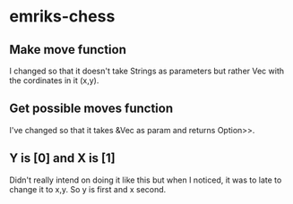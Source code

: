 # emriks-chess

<h2>Make move function</h2>
I changed so that it doesn't take Strings as parameters but rather Vec with the cordinates in it (x,y).

<h2>Get possible moves function</h2>
I've changed so that it takes &Vec<usize> as param and returns Option<Vec<Vec<usize>>>.

<h2>Y is [0] and X is [1]</h2>
Didn't really intend on doing it like this but when I noticed, it was to late to change it to x,y. So y is first and x second. 




